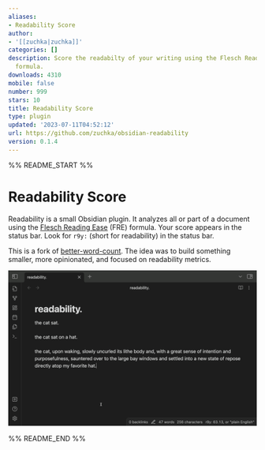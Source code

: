 ```yaml
---
aliases:
- Readability Score
author:
- '[[zuchka|zuchka]]'
categories: []
description: Score the readabilty of your writing using the Flesch Reading Ease (FRE)
  formula.
downloads: 4310
mobile: false
number: 999
stars: 10
title: Readability Score
type: plugin
updated: '2023-07-11T04:52:12'
url: https://github.com/zuchka/obsidian-readability
version: 0.1.4
---
```


%% README_START %%

# Readability Score

Readability is a small Obsidian plugin. It analyzes all or part of a document using the [Flesch Reading Ease](https://en.wikipedia.org/wiki/Flesch%E2%80%93Kincaid_readability_tests#Flesch_reading_ease) (FRE) formula. Your score appears in the status bar. Look for `r9y:` (short for readability) in the status bar.

This is a fork of [better-word-count](https://github.com/lukeleppan/better-word-count). The idea was to build something smaller, more opinionated, and focused on readability metrics.

![readability-score gif](https://raw.githubusercontent.com/zuchka/obsidian-readability/master/assets/readability-score.gif)


%% README_END %%
